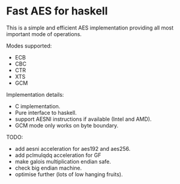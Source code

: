 Fast AES for haskell
====================

This is a simple and efficient AES implementation providing all most important
mode of operations.

Modes supported:

* ECB
* CBC
* CTR
* XTS
* GCM

Implementation details:

* C implementation.
* Pure interface to haskell.
* support AESNI instructions if available (Intel and AMD).
* GCM mode only works on byte boundary.

TODO:

* add aesni acceleration for aes192 and aes256.
* add pclmulqdq acceleration for GF
* make galois multiplication endian safe.
* check big endian machine.
* optimise further (lots of low hanging fruits).
